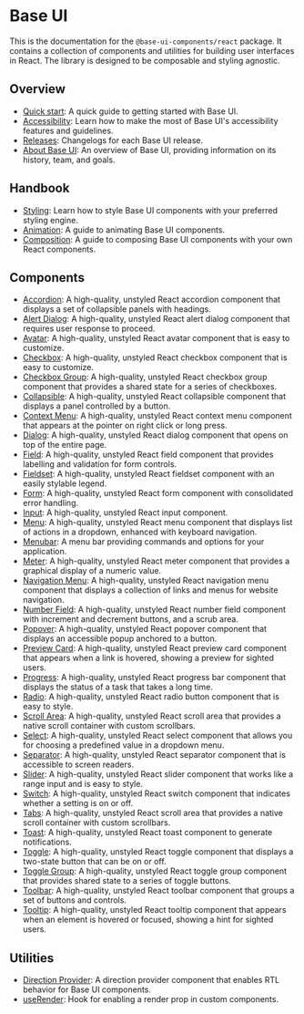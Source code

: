 # Base UI

This is the documentation for the `@base-ui-components/react` package.
It contains a collection of components and utilities for building user interfaces in React.
The library is designed to be composable and styling agnostic.

## Overview

- [Quick start](https://base-ui.com/react/overview/quick-start.md): A quick guide to getting started with Base UI.
- [Accessibility](https://base-ui.com/react/overview/accessibility.md): Learn how to make the most of Base UI's accessibility features and guidelines.
- [Releases](https://base-ui.com/react/overview/releases.md): Changelogs for each Base UI release.
- [About Base UI](https://base-ui.com/react/overview/about.md): An overview of Base UI, providing information on its history, team, and goals.

## Handbook

- [Styling](https://base-ui.com/react/handbook/styling.md): Learn how to style Base UI components with your preferred styling engine.
- [Animation](https://base-ui.com/react/handbook/animation.md): A guide to animating Base UI components.
- [Composition](https://base-ui.com/react/handbook/composition.md): A guide to composing Base UI components with your own React components.

## Components

- [Accordion](https://base-ui.com/react/components/accordion.md): A high-quality, unstyled React accordion component that displays a set of collapsible panels with headings.
- [Alert Dialog](https://base-ui.com/react/components/alert-dialog.md): A high-quality, unstyled React alert dialog component that requires user response to proceed.
- [Avatar](https://base-ui.com/react/components/avatar.md): A high-quality, unstyled React avatar component that is easy to customize.
- [Checkbox](https://base-ui.com/react/components/checkbox.md): A high-quality, unstyled React checkbox component that is easy to customize.
- [Checkbox Group](https://base-ui.com/react/components/checkbox-group.md): A high-quality, unstyled React checkbox group component that provides a shared state for a series of checkboxes.
- [Collapsible](https://base-ui.com/react/components/collapsible.md): A high-quality, unstyled React collapsible component that displays a panel controlled by a button.
- [Context Menu](https://base-ui.com/react/components/context-menu.md): A high-quality, unstyled React context menu component that appears at the pointer on right click or long press.
- [Dialog](https://base-ui.com/react/components/dialog.md): A high-quality, unstyled React dialog component that opens on top of the entire page.
- [Field](https://base-ui.com/react/components/field.md): A high-quality, unstyled React field component that provides labelling and validation for form controls.
- [Fieldset](https://base-ui.com/react/components/fieldset.md): A high-quality, unstyled React fieldset component with an easily stylable legend.
- [Form](https://base-ui.com/react/components/form.md): A high-quality, unstyled React form component with consolidated error handling.
- [Input](https://base-ui.com/react/components/input.md): A high-quality, unstyled React input component.
- [Menu](https://base-ui.com/react/components/menu.md): A high-quality, unstyled React menu component that displays list of actions in a dropdown, enhanced with keyboard navigation.
- [Menubar](https://base-ui.com/react/components/menubar.md): A menu bar providing commands and options for your application.
- [Meter](https://base-ui.com/react/components/meter.md): A high-quality, unstyled React meter component that provides a graphical display of a numeric value.
- [Navigation Menu](https://base-ui.com/react/components/navigation-menu.md): A high-quality, unstyled React navigation menu component that displays a collection of links and menus for website navigation.
- [Number Field](https://base-ui.com/react/components/number-field.md): A high-quality, unstyled React number field component with increment and decrement buttons, and a scrub area.
- [Popover](https://base-ui.com/react/components/popover.md): A high-quality, unstyled React popover component that displays an accessible popup anchored to a button.
- [Preview Card](https://base-ui.com/react/components/preview-card.md): A high-quality, unstyled React preview card component that appears when a link is hovered, showing a preview for sighted users.
- [Progress](https://base-ui.com/react/components/progress.md): A high-quality, unstyled React progress bar component that displays the status of a task that takes a long time.
- [Radio](https://base-ui.com/react/components/radio.md): A high-quality, unstyled React radio button component that is easy to style.
- [Scroll Area](https://base-ui.com/react/components/scroll-area.md): A high-quality, unstyled React scroll area that provides a native scroll container with custom scrollbars.
- [Select](https://base-ui.com/react/components/select.md): A high-quality, unstyled React select component that allows you for choosing a predefined value in a dropdown menu.
- [Separator](https://base-ui.com/react/components/separator.md): A high-quality, unstyled React separator component that is accessible to screen readers.
- [Slider](https://base-ui.com/react/components/slider.md): A high-quality, unstyled React slider component that works like a range input and is easy to style.
- [Switch](https://base-ui.com/react/components/switch.md): A high-quality, unstyled React switch component that indicates whether a setting is on or off.
- [Tabs](https://base-ui.com/react/components/tabs.md): A high-quality, unstyled React scroll area that provides a native scroll container with custom scrollbars.
- [Toast](https://base-ui.com/react/components/toast.md): A high-quality, unstyled React toast component to generate notifications.
- [Toggle](https://base-ui.com/react/components/toggle.md): A high-quality, unstyled React toggle component that displays a two-state button that can be on or off.
- [Toggle Group](https://base-ui.com/react/components/toggle-group.md): A high-quality, unstyled React toggle group component that provides shared state to a series of toggle buttons.
- [Toolbar](https://base-ui.com/react/components/toolbar.md): A high-quality, unstyled React toolbar component that groups a set of buttons and controls.
- [Tooltip](https://base-ui.com/react/components/tooltip.md): A high-quality, unstyled React tooltip component that appears when an element is hovered or focused, showing a hint for sighted users.

## Utilities

- [Direction Provider](https://base-ui.com/react/utils/direction-provider.md): A direction provider component that enables RTL behavior for Base UI components.
- [useRender](https://base-ui.com/react/utils/use-render.md): Hook for enabling a render prop in custom components.
